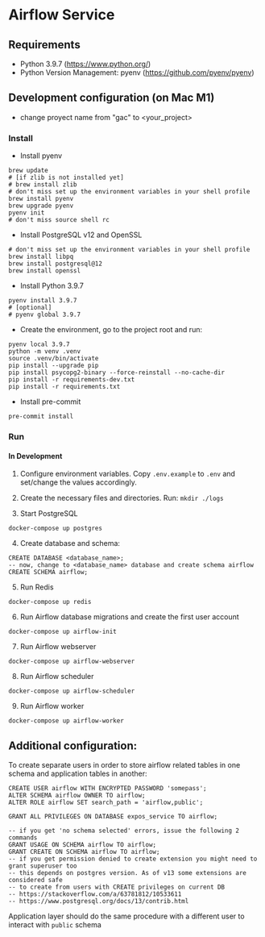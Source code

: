 # Airflow Service

## Requirements

* Python 3.9.7 (https://www.python.org/)
* Python Version Management: pyenv (https://github.com/pyenv/pyenv)


## Development configuration (on Mac M1)
* change proyect name from "gac" to <your_project>

### Install
* Install pyenv
```shell
brew update
# [if zlib is not installed yet]
# brew install zlib
# don't miss set up the environment variables in your shell profile
brew install pyenv
brew upgrade pyenv
pyenv init
# don't miss source shell rc
```

* Install PostgreSQL v12 and OpenSSL
```shell
# don't miss set up the environment variables in your shell profile
brew install libpq
brew install postgresql@12
brew install openssl
```

* Install Python 3.9.7
```shell
pyenv install 3.9.7
# [optional]
# pyenv global 3.9.7
```

* Create the environment, go to the project root and run:
```shell
pyenv local 3.9.7
python -m venv .venv
source .venv/bin/activate
pip install --upgrade pip
pip install psycopg2-binary --force-reinstall --no-cache-dir
pip install -r requirements-dev.txt
pip install -r requirements.txt
```

* Install pre-commit
```shell
pre-commit install
```


### Run

#### In Development

1. Configure environment variables. Copy `.env.example` to `.env` and set/change the values accordingly.

2. Create the necessary files and directories. Run: `mkdir ./logs`

3. Start PostgreSQL
```shell
docker-compose up postgres
```

4. Create database and schema:
```postgresql
CREATE DATABASE <database_name>;
-- now, change to <database_name> database and create schema airflow
CREATE SCHEMA airflow;
```

5. Run Redis
```shell
docker-compose up redis
```

6. Run Airflow database migrations and create the first user account
```shell
docker-compose up airflow-init
```

7. Run Airflow webserver
```shell
docker-compose up airflow-webserver
```

8. Run Airflow scheduler
```shell
docker-compose up airflow-scheduler
```

9. Run Airflow worker
```shell
docker-compose up airflow-worker
```

## Additional configuration:

To create separate users in order to store airflow related tables in one schema and application tables in another:

```postgresql
CREATE USER airflow WITH ENCRYPTED PASSWORD 'somepass';
ALTER SCHEMA airflow OWNER TO airflow;
ALTER ROLE airflow SET search_path = 'airflow,public';

GRANT ALL PRIVILEGES ON DATABASE expos_service TO airflow;

-- if you get 'no schema selected' errors, issue the following 2 commands
GRANT USAGE ON SCHEMA airflow TO airflow;
GRANT CREATE ON SCHEMA airflow TO airflow;
-- if you get permission denied to create extension you might need to grant superuser too
-- this depends on postgres version. As of v13 some extensions are considered safe
-- to create from users with CREATE privileges on current DB
-- https://stackoverflow.com/a/63781812/10533611
-- https://www.postgresql.org/docs/13/contrib.html
```

Application layer should do the same procedure with a different user to interact with `public` schema
